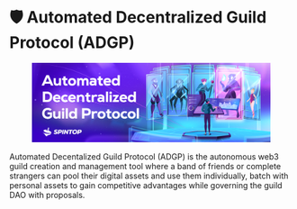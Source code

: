 # 🛡 Automated Decentralized Guild Protocol (ADGP)

<figure><img src="../../.gitbook/assets/image (17).png" alt=""><figcaption></figcaption></figure>


Automated Decentalized Guild Protocol (ADGP) is the autonomous web3 guild creation and management tool where a band of friends or complete strangers can pool their digital assets and use them individually, batch with personal assets to gain competitive advantages while governing the guild DAO with proposals.&#x20;
